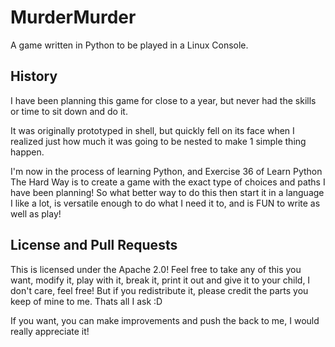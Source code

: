 # MurderMurder
A game written in Python to be played in a Linux Console. 

## History
I have been planning this game for close to a year, but never had the skills or time to sit down and do it. 

It was originally prototyped in shell, but quickly fell on its face when I realized just how much it was going to be nested to make 1 simple thing happen. 

I'm now in the process of learning Python, and Exercise 36 of Learn Python The Hard Way is to create a game with the exact type of choices and paths I have been planning! So what better way to do this then start it in a language I like a lot, is versatile enough to do what I need it to, and is FUN to write as well as play!  

## License and Pull Requests
This is licensed under the Apache 2.0! Feel free to take any of this you want, modify it, play with it, break it, print it out and give it to your child, I don't care, feel free! But if you redistribute it, please credit the parts you keep of mine to me. Thats all I ask :D

If you want, you can make improvements and push the back to me, I would really appreciate it!
